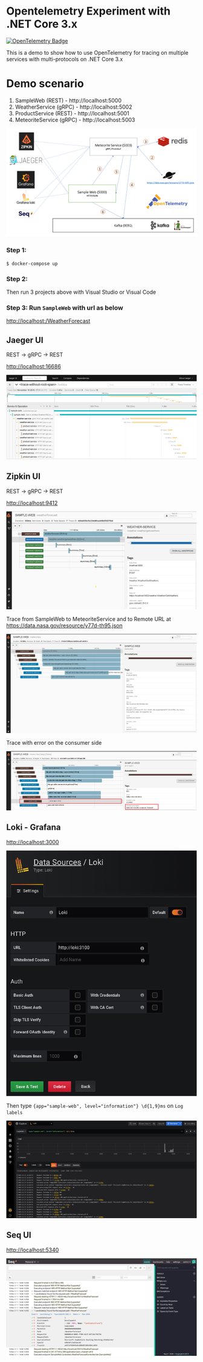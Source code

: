 # Opentelemetry Experiment with .NET Core 3.x

[![OpenTelemetry Badge](https://img.shields.io/badge/OpenTelemetry-enabled-blue.svg)](http://opentelemetry.io)

This is a demo to show how to use OpenTelemetry for tracing on multiple services with multi-protocols on .NET Core 3.x

# Demo scenario

1. SampleWeb (REST) - http://localhost:5000
2. WeatherService (gRPC) - http://localhost:5002
3. ProductService (REST) - http://localhost:5001
4. MeteoriteService (gRPC) - http://localhost:5003

![](assets/high-level-architecture-demo.png)

### Step 1:

```
$ docker-compose up
```

### Step 2:

Then run 3 projects above with Visual Studio or Visual Code

### Step 3: Run `SampleWeb` with url as below

[http://localhost:<port>/WeatherForecast](http://localhost:<port>/WeatherForecast)

## Jaeger UI

REST -> gRPC -> REST

[http://localhost:16686](http://localhost:16686/)

![](assets/tracing01_jaeger.png)

## Zipkin UI

REST -> gRPC -> REST

[http://localhost:9412](http://localhost:9412/)

![](assets/tracing01_zipkin.png)

Trace from SampleWeb to MeteoriteService and to Remote URL at https://data.nasa.gov/resource/y77d-th95.json

![](assets/tracing02_zipkin.png)

Trace with error on the consumer side

![](assets/tracing03_zipkin.png)

## Loki - Grafana

[http://localhost:3000](http://localhost:3000/)

![](assets/loki-grafana-config.png)

Then type `{app="sample-web", level="information"} \d{1,9}ms` on `Log labels`

![](assets/loki-grafana-logs.png)

## Seq UI

[http://localhost:5340](http://localhost:5340/)

![](assets/logging01.png)